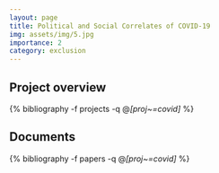 ```yaml
---
layout: page
title: Political and Social Correlates of COVID-19
img: assets/img/5.jpg
importance: 2
category: exclusion 
---
```


## Project overview

<div class="publications">

  {% bibliography -f projects -q @*[proj~=covid]* %}

</div>

## Documents

<div class="publications">

  {% bibliography -f papers -q @*[proj~=covid]* %}

</div>


